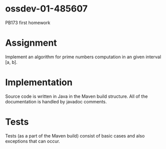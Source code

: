 # ossdev-01-485607
PB173 first homework

# Assignment
Implement an algorithm for prime numbers computation in an given interval [a, b].

# Implementation
Source code is written in Java in the Maven build structure.
All of the documentation is handled by javadoc comments.

# Tests 
Tests (as a part of the Maven build) consist of basic cases and also exceptions that can occur. 


